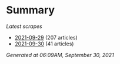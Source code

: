 # Summary
*Latest scrapes*
* [2021-09-29](https://github.com/nuuuwan/news_lk/blob/data/news_lk.2021-09-29.json) (207 articles)
* [2021-09-30](https://github.com/nuuuwan/news_lk/blob/data/news_lk.2021-09-30.json) (41 articles)

*Generated at 06:09AM, September 30, 2021*